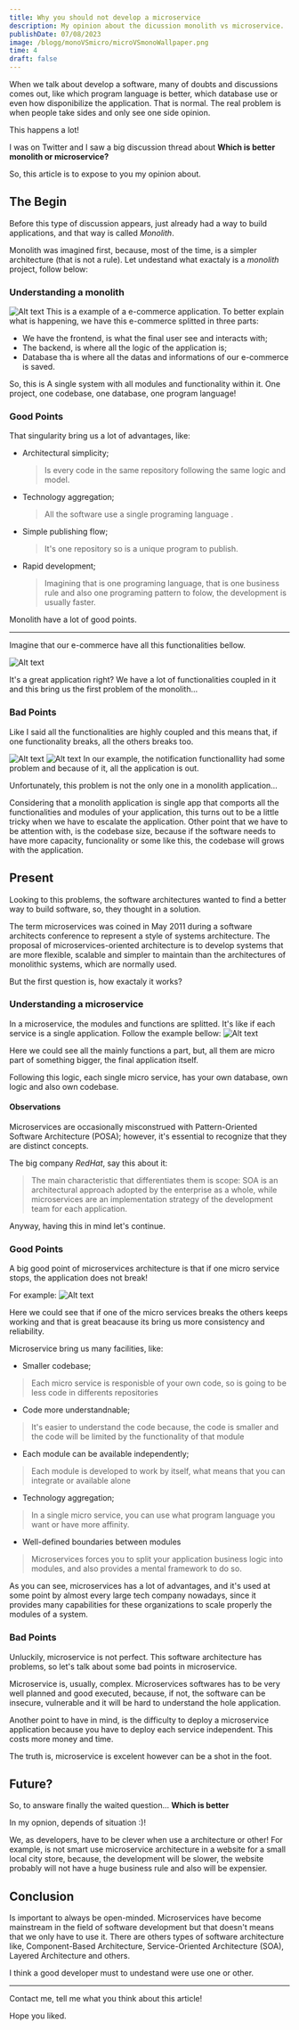 ```yaml
---
title: Why you should not develop a microservice
description: My opinion about the dicussion monolith vs microservice.
publishDate: 07/08/2023
image: /blogg/monoVSmicro/microVSmonoWallpaper.png
time: 4 
draft: false
---
```


When we talk about develop a software, many of doubts and discussions comes out, like which program language is better, which database use or even how disponibilize the application. That is normal.
The real problem is when people take sides and only see one side opinion.   

This happens a lot! 

I was on Twitter and I saw a big discussion thread about **Which is better monolith or microservice?**

So, this article is to expose to you my opinion about. 

## The Begin
Before this type of discussion appears, just already had a way to build applications, and that way is called *Monolith*.

Monolith was imagined first, because, most of the time, is a simpler architecture (that is not a rule). Let undestand what exactaly is a *monolith* project, follow below:

### Understanding a monolith

![Alt text](/blogg/monoVSmicro/e-commerce_monolito1.png)
This is a example of a e-commerce application. To better explain what is happening, we have this e-commerce splitted in three parts:  
- We have the frontend, is what the final user see and interacts with;
- The backend, is where all the logic of the application is;
- Database tha is where all the datas and informations of our e-commerce is saved.

So, this is A single system with all modules and functionality within it. One project, one codebase, one database, one program language!

### Good Points

That singularity bring us a lot of advantages, like:
- Architectural simplicity;
    >Is every code in the same repository following the same logic and model.
- Technology aggregation;
    >All the software use a single programing language .
- Simple publishing flow;
    >It's one repository so is a unique program to publish.
- Rapid development;
    >Imagining that is one programing language, that is one business rule and also one programing pattern to folow, the development is usually faster.

Monolith have a lot of good points. 

---

Imagine that our e-commerce have all this functionalities bellow.

![Alt text](/blogg/monoVSmicro/e-commerce_monolito2.png)

It's a great application right? We have a lot of functionalities coupled in it and this bring us the first problem of the monolith...

### Bad Points

Like I said all the functionalities are highly coupled and this means that, if one functionality breaks, all the others breaks too. 

![Alt text](/blogg/monoVSmicro/e-commerce_monolito3.png)
![Alt text](/blogg/monoVSmicro/e-commerce_monolito4.png)
In our example, the notification functionallity had some problem and because of it, all the application is out.

Unfortunately, this problem is not the only one in a monolith application...

Considering that a monolith application is single app that comports all the functionalities and modules of your application, this turns out to be a little tricky when we have to escalate the application. Other point that we have to be attention with, is the codebase size, because if the software needs to have more capacity, funcionality or some like this, the codebase will grows with the application.   

## Present
Looking to this problems, the software architectures wanted to find a better way to build software, so, they thought in a solution.

The term microservices was coined in May 2011 during a software architects conference to represent a style of systems architecture. The proposal of microservices-oriented architecture is to develop systems that are more flexible, scalable and simpler to maintain than the architectures of monolithic systems, which are normally used.

But the first question is, how exactaly it works?

### Understanding a microservice
In a microservice, the modules and functions are splitted. It's like if each service is a single application. Follow the example bellow:
![Alt text](/blogg/monoVSmicro/e-commerce_microservice1.png)

Here we could see all the mainly functions a part, but, all them are micro part of something bigger, the final application itself.

Following this logic, each single micro service, has your own database, own logic and also own codebase.

#### Observations
Microservices are occasionally misconstrued with Pattern-Oriented Software Architecture (POSA); however, it's essential to recognize that they are distinct concepts.

The big company *RedHat*, say this about it:
> The main characteristic that differentiates them is scope: SOA is an architectural approach adopted by the enterprise as a whole, while microservices are an implementation strategy of the development team for each application.

Anyway, having this in mind let's continue.

### Good Points
A big good point of microservices architecture is that if one micro service stops, the application does not break!

For example:
![Alt text](/blogg/monoVSmicro/e-commerce_microservice2.png)

Here we could see that if one of the micro services breaks the others keeps working and that is great beacause its bring us more consistency and reliability.

Microservice bring us many facilities, like:
- Smaller codebase;
>Each micro service is responisble of your own code, so is going to be less code in differents repositories
- Code more understandnable;
>It's easier to understand the code because, the code is smaller and the code will be limited by the functionality of that module 
- Each module can be available independently;
>Each module is developed to work by itself, what means that you can integrate or available alone
- Technology aggregation;
>In a single micro service, you can use what program language you want or have more affinity.
- Well-defined boundaries between modules
>Microservices forces you to split your application business logic into modules, and also provides a mental framework to do so.

As you can see, microservices has a lot of advantages, and it's used at some point by almost every large tech company nowadays, since it provides many capabilities for these organizations to scale 
properly the modules of a system.

### Bad Points
Unluckily, microservice is not perfect. This software architecture has problems, so let's talk about some bad points in microservice.

Microservice is, usually, complex. Microservices softwares has to be very well planned and good executed, because, if not, the software can be insecure, vulnerable and it will be hard to understand 
the hole application.

Another point to have in mind, is the difficulty to deploy a microservice application because you have to deploy each service independent. This costs more money and time.

The truth is, microservice is excelent however can be a shot in the foot.

## Future?
So, to answare finally the waited question... **Which is better**

In my opnion, depends of situation :)!

We, as developers, have to be clever when use a architecture or other! For example, is not smart use microservice architecture in a website for a small local city store, because, the development
will be slower, the website probably will not have a huge business rule and also will be expensier.

## Conclusion
Is important to always be open-minded. Microservices have become mainstream in the field of software development but that doesn't means that we only have to use it. There are others types of software architecture like, Component-Based Architecture, Service-Oriented Architecture (SOA), Layered Architecture and others.

I think a good developer must to undestand were use one or other.

---

Contact me, tell me what you think about this article!

Hope you liked.
